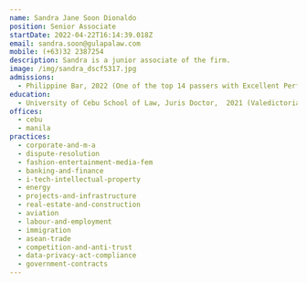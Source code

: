 ```yaml
---
name: Sandra Jane Soon Dionaldo
position: Senior Associate
startDate: 2022-04-22T16:14:39.018Z
email: sandra.soon@gulapalaw.com
mobile: (+63)32 2387254
description: Sandra is a junior associate of the firm.
image: /img/sandra_dscf5317.jpg
admissions:
  - Philippine Bar, 2022 (One of the top 14 passers with Excellent Performance)
education:
  - University of Cebu School of Law, Juris Doctor,  2021 (Valedictorian)
offices:
  - cebu
  - manila
practices:
  - corporate-and-m-a
  - dispute-resolution
  - fashion-entertainment-media-fem
  - banking-and-finance
  - i-tech-intellectual-property
  - energy
  - projects-and-infrastructure
  - real-estate-and-construction
  - aviation
  - labour-and-employment
  - immigration
  - asean-trade
  - competition-and-anti-trust
  - data-privacy-act-compliance
  - government-contracts
---
```

